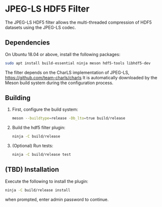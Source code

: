 JPEG-LS HDF5 Filter
===================
The JPEG-LS HDF5 filter allows the multi-threaded compression of HDF5 datasets using the JPEG-LS codec.

Dependencies
------------

On Ubuntu 18.04 or above, install the following packages:
```bash
sudo apt install build-essential ninja meson hdf5-tools libhdf5-dev
```

The filter depends on the CharLS implementation of JPEG-LS,
https://github.com/team-charls/charls
It is automatically downloaded by the Meson build system during the configuration process.

Building
--------
1. First, configure the build system:

    ```bash
    meson --buildtype=release -Db_lto=true build/release
    ```

1. Build the hdf5 filter plugin:

    ```bash
    ninja -C build/release
    ```

1. (Optional) Run tests:

    ```bash
    ninja -C build/release test
    ```

(TBD) Installation
-------------------

Execute the following to install the plugin:

```bash
ninja -C build/release install
```
when prompted, enter admin password to continue.